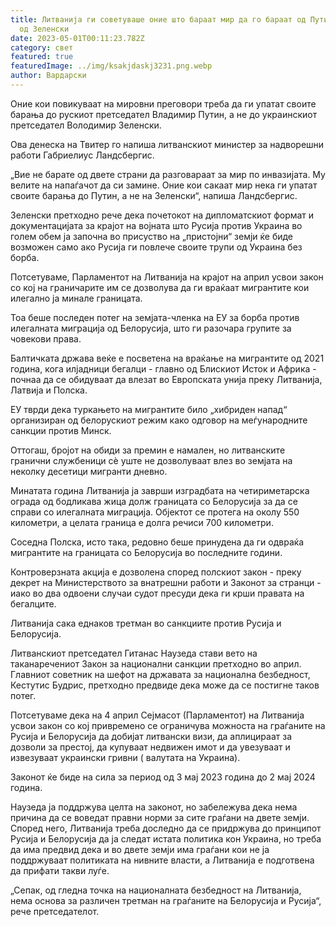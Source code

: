 ```yaml
---
title: Литванија ги советуваше оние што бараат мир да го бараат од Путин, а не
  од Зеленски
date: 2023-05-01T00:11:23.782Z
category: свет
featured: true
featuredImage: ../img/ksakjdaskj3231.png.webp
author: Вардарски
---
```


Оние кои повикуваат на мировни преговори треба да ги упатат своите барања до рускиот претседател Владимир Путин, а не до украинскиот претседател Володимир Зеленски.

Ова денеска на Твитер го напиша литванскиот министер за надворешни работи Габриелиус Ландсбергис.

„Вие не барате од двете страни да разговараат за мир по инвазијата. Му велите на напаѓачот да си замине. Оние кои сакаат мир нека ги упатат своите барања до Путин, а не на Зеленски“, напиша Ландсбергис.

Зеленски претходно рече дека почетокот на дипломатскиот формат и документацијата за крајот на војната што Русија против Украина во голем обем ја започна во присуство на „пристојни“ земји ќе биде возможен само ако Русија ги повлече своите трупи од Украина без борба.

Потсетуваме, Парламентот на Литванија на крајот на април усвои закон со кој на граничарите им се дозволува да ги враќаат мигрантите кои илегално ја минале границата.

Тоа беше последен потег на земјата-членка на ЕУ за борба против илегалната миграција од Белорусија, што ги разочара групите за човекови права.

Балтичката држава веќе е посветена на враќање на мигрантите од 2021 година, кога илјадници бегалци - главно од Блискиот Исток и Африка - почнаа да се обидуваат да влезат во Европската унија преку Литванија, Латвија и Полска.

ЕУ тврди дека туркањето на мигрантите било „хибриден напад“ организиран од белорускиот режим како одговор на меѓународните санкции против Минск.

Оттогаш, бројот на обиди за премин е намален, но литванските гранични службеници сè уште не дозволуваат влез во земјата на неколку десетици мигранти дневно.

Минатата година Литванија ја заврши изградбата на четириметарска ограда од бодликава жица долж границата со Белорусија за да се справи со илегалната миграција. Објектот се протега на околу 550 километри, а целата граница е долга речиси 700 километри.

Соседна Полска, исто така, редовно беше принудена да ги одвраќа мигрантите на границата со Белорусија во последните години.

Контроверзната акција е дозволена според полскиот закон - преку декрет на Министерството за внатрешни работи и Законот за странци - иако во два одвоени случаи судот пресуди дека ги крши правата на бегалците.

Литванија сака еднаков третман во санкциите против Русија и Белорусија.

Литванскиот претседател Гитанас Наузеда стави вето на таканаречениот Закон за национални санкции претходно во април. Главниот советник на шефот на државата за национална безбедност, Кестутис Будрис, претходно предвиде дека може да се постигне таков потег.

Потсетуваме дека на 4 април Сејмасот (Парламентот) на Литванија усвои закон со кој привремено се ограничува можноста на граѓаните на Русија и Белорусија да добијат литвански визи, да аплицираат за дозволи за престој, да купуваат недвижен имот и да увезуваат и извезуваат украински гривни ( валутата на Украина).

Законот ќе биде на сила за период од 3 мај 2023 година до 2 мај 2024 година.

Наузеда ја поддржува целта на законот, но забележува дека нема причина да се воведат правни норми за сите граѓани на двете земји. Според него, Литванија треба доследно да се придржува до принципот Русија и Белорусија да ја следат истата политика кон Украина, но треба да има предвид дека и во двете земји има граѓани кои не ја поддржуваат политиката на нивните власти, а Литванија е подготвена да прифати такви луѓе.

„Сепак, од гледна точка на националната безбедност на Литванија, нема основа за различен третман на граѓаните на Белорусија и Русија“, рече претседателот.
